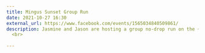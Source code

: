 ```yaml
---
title: Mingus Sunset Group Run
date: 2021-10-27 16:30
external_url: https://www.facebook.com/events/1565034840509861/
description: Jasmine and Jason are hosting a group no-drop run on the ~6 mile Yeagar Canyon Loop with 1500 ft elevation gain. The parking area is right along 89A and be prompt! The group will be leaving exactly at 4&#58;30 so they will be able to catch the sunset from the trail. Don't forget your headlamp for the last couple of dark miles. <br>
  <br>
  
---
```

